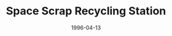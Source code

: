 ---
mission_id: recyclst
slug: "space-scrap-recycling-station"
editorsChoice:
title: "Space Scrap Recycling Station"
authors: 
    - "Wolfgang Gerlach"
date: 1996-04-13
filename: "/missions/recyclst.zip"
description: "Imperial forces got to know the importance of a clean universal environment. One of the latest directions issued by The Lord reads as follows: 'Don't litter the universe!' Consequently they began to pick up all that troopertrash and the roboscrap which you have left behind during the last 14 missions. Same will be collected on a secret planet called SSRS-one.(beta). Here they have built up a recycling plant, which is able to reassemble even those complicated Dark Trooper types. Of course they need the construction plans to do so. These plans are the target of your mission. Try to get them and on this occasion check out the architecture of the SSRS-one.(beta) in order to make this technology available also for our forces."
cover: 
levelReplaced: SECBASE
difficulty: no
bm:	no
fme: no
wax: no
three_do: no
voc: no
gmd: no
vue: no
lfd: no
base: "New level from scratch" 
editors: "DFUSE"

---
